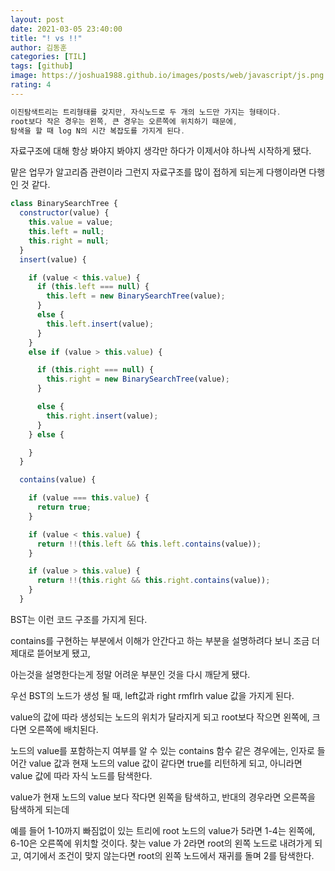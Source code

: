 ```yaml
---
layout: post
date: 2021-03-05 23:40:00
title: "! vs !!"
author: 김동훈
categories: [TIL]
tags: [github]
image: https://joshua1988.github.io/images/posts/web/javascript/js.png
rating: 4
---
```


```jsx
이진탐색트리는 트리형태를 갖지만, 자식노드로 두 개의 노드만 가지는 형태이다.
root보다 작은 경우는 왼쪽, 큰 경우는 오른쪽에 위치하기 때문에,
탐색을 할 때 log N의 시간 복잡도를 가지게 된다.
```

자료구조에 대해 항상 봐야지 봐야지 생각만 하다가 이제서야 하나씩 시작하게 됐다.

맡은 업무가 알고리즘 관련이라 그런지 자료구조를 많이 접하게 되는게 다행이라면 다행인 것 같다.

```jsx
class BinarySearchTree {
  constructor(value) {
    this.value = value;
    this.left = null;
    this.right = null;
  }
  insert(value) {

    if (value < this.value) {
      if (this.left === null) {
        this.left = new BinarySearchTree(value);
      }
      else {
        this.left.insert(value);
      }
    }
    else if (value > this.value) {

      if (this.right === null) {
        this.right = new BinarySearchTree(value);
      }

      else {
        this.right.insert(value);
      }
    } else {

    }
  }

  contains(value) {

    if (value === this.value) {
      return true;
    }

    if (value < this.value) {
      return !!(this.left && this.left.contains(value));
    }

    if (value > this.value) {
      return !!(this.right && this.right.contains(value));
    }
  }


```

BST는 이런 코드 구조를 가지게 된다.

contains를 구현하는 부분에서 이해가 안간다고 하는 부분을 설명하려다 보니 조금 더 제대로 뜯어보게 됐고,

아는것을 설명한다는게 정말 어려운 부분인 것을 다시 깨닫게 됐다.

우선 BST의 노드가 생성 될 때, left값과 right rmflrh value 값을 가지게 된다.

value의 값에 따라 생성되는 노드의 위치가 달라지게 되고 root보다 작으면 왼쪽에, 크다면 오른쪽에 배치된다.

노드의 value를 포함하는지 여부를 알 수 있는 contains 함수 같은 경우에는, 인자로 들어간 value 값과 현재 노드의 value 값이 같다면 true를 리턴하게 되고, 아니라면 value 값에 따라 자식 노드를 탐색한다.

value가 현재 노드의 value 보다 작다면 왼쪽을 탐색하고, 반대의 경우라면 오른쪽을 탐색하게 되는데

예를 들어 1-10까지 빠짐없이 있는 트리에 root 노드의 value가 5라면 1-4는 왼쪽에, 6-10은 오른쪽에 위치할 것이다. 찾는 value 가 2라면 root의 왼쪽 노드로 내려가게 되고, 여기에서 조건이 맞지 않는다면 root의 왼쪽 노드에서 재귀를 돌며 2를 탐색한다.
